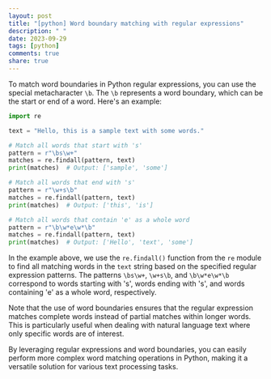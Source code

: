 ```yaml
---
layout: post
title: "[python] Word boundary matching with regular expressions"
description: " "
date: 2023-09-29
tags: [python]
comments: true
share: true
---
```


To match word boundaries in Python regular expressions, you can use the special metacharacter `\b`. The `\b` represents a word boundary, which can be the start or end of a word. Here's an example:

```python
import re

text = "Hello, this is a sample text with some words."

# Match all words that start with 's'
pattern = r"\bs\w+"
matches = re.findall(pattern, text)
print(matches)  # Output: ['sample', 'some']

# Match all words that end with 's'
pattern = r"\w+s\b"
matches = re.findall(pattern, text)
print(matches)  # Output: ['this', 'is']

# Match all words that contain 'e' as a whole word
pattern = r"\b\w*e\w*\b"
matches = re.findall(pattern, text)
print(matches)  # Output: ['Hello', 'text', 'some']
```

In the example above, we use the `re.findall()` function from the `re` module to find all matching words in the `text` string based on the specified regular expression patterns. The patterns `\bs\w+`, `\w+s\b`, and `\b\w*e\w*\b` correspond to words starting with 's', words ending with 's', and words containing 'e' as a whole word, respectively.

Note that the use of word boundaries ensures that the regular expression matches complete words instead of partial matches within longer words. This is particularly useful when dealing with natural language text where only specific words are of interest.

By leveraging regular expressions and word boundaries, you can easily perform more complex word matching operations in Python, making it a versatile solution for various text processing tasks.